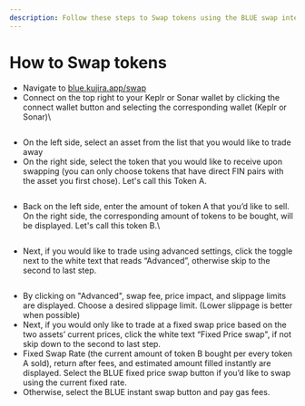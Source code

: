```yaml
---
description: Follow these steps to Swap tokens using the BLUE swap interface.
---
```


# How to Swap tokens

* Navigate to [blue.kujira.app/swap](https://blue.kujira.app/swap)
* Connect on the top right to your Keplr or Sonar wallet by clicking the connect wallet button and selecting the corresponding wallet (Keplr or Sonar)\


<figure><img src="https://lh4.googleusercontent.com/3_kk5Llb_AiG6dbLjUsVmcjlDnSVbZl6JPGVhG__BQufqcKPuvrcahPyHAOtf4_lIJsF_f68k2kW0PRw9gAphLzLuzKV8_un7SlpfJxxS2Nsjb9dMqOmOLG4odoxaqlLBU080tADol27Nrs6QseT5EM" alt=""><figcaption></figcaption></figure>

* On the left side, select an asset from the list that you would like to trade away
* On the right side, select the token that you would like to receive upon swapping (you can only choose tokens that have direct FIN pairs with the asset you first chose). Let's call this Token A.

<figure><img src="https://lh6.googleusercontent.com/w8GYFecJFp5SJqZgHyO5z5JW2OjAvnqcjlbmzaFX3dUeirvhVtRX4iE_U-BuAaKUc64YyoG3JQetCbhlOV8douNtW6h9zY3Dv69ic_WTF3rRxWYf8Pv2tDWBomyIYW0RJCyfrgEbTTsOO1vC7qEtgSo" alt=""><figcaption></figcaption></figure>

* Back on the left side, enter the amount of token A that you’d like to sell. On the right side, the corresponding amount of tokens to be bought, will be displayed. Let's call this token B.\


<figure><img src="https://lh6.googleusercontent.com/2Or758L1lRPVYqvZ4F0TxqOtcmit_x7qHU81CWg5Ax12VWYDt1P47IphAWRWk1zNjDWfSoXpkwRNKiHm3NeXitvi3ofkhIlUMBp1QbKzoqx0y1C3xBOaH4D4YThne3YITTffLdRJRkG0FL87Bprl-ko" alt=""><figcaption></figcaption></figure>

* Next, if you would like to trade using advanced settings, click the toggle next to the white text that reads “Advanced”, otherwise skip to the second to last step.

<figure><img src="https://lh5.googleusercontent.com/jpOT73GjAGV1lPwEpXQi-3HBf1sUz-Kt_h7AY_EyRwHzCWneftadwUqFpdM2rUQv_P5gHzECghsF1N7yXGEA7IA9LRhAWRbI_W4MXmywiFFR4huayMqpGoVnhkN1TA4ub0XVGzWeudqZaQwUbAqZdOU" alt=""><figcaption></figcaption></figure>

* By clicking on "Advanced", swap fee, price impact, and slippage limits are displayed. Choose a desired slippage limit. (Lower slippage is better when possible)
* Next, if you would only like to trade at a fixed swap price based on the two assets’ current prices, click the white text “Fixed Price swap", if not skip down to the second to last step.
* Fixed Swap Rate (the current amount of token B bought per every token A sold), return after fees, and estimated amount filled instantly are displayed. Select the BLUE fixed price swap button if you’d like to swap using the current fixed rate.
* Otherwise, select the BLUE instant swap button and pay gas fees.
